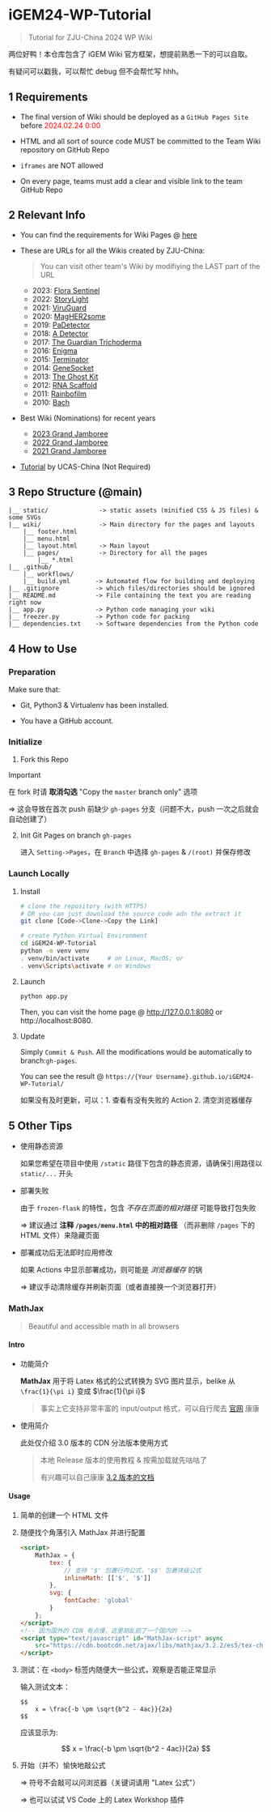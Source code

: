 # iGEM24-WP-Tutorial
> Tutorial for ZJU-China 2024 WP Wiki

两位好鸭！本仓库包含了 iGEM Wiki 官方框架，想提前熟悉一下的可以自取。

有疑问可以戳我，可以帮忙 debug 但不会帮忙写 hhh。

## 1 Requirements

- The final version of Wiki should be deployed as a `GitHub Pages Site` before <span style="color:red;">2024.02.24 0:00</span>

- HTML and all sort of source code MUST be committed to the Team Wiki repository on GitHub Repo

- `iframes` are NOT allowed

- On every page, teams must add a clear and visible link to the team GitHub Repo

## 2 Relevant Info

- You can find the requirements for Wiki Pages @ [here](https://competition.igem.org/judging/medals#h-documenting-your-work-on-required-wiki-pages)

- These are URLs for all the Wikis created by ZJU-China:
    > You can visit other team's Wiki by modifiying the LAST part of the URL
    - 2023: <a href="https://2023.igem.wiki/zju-china" target="_blank">Flora Sentinel</a>
    - 2022: <a href="https://2022.igem.wiki/zju-china" target="_blank">StoryLight</a>
    - 2021: <a href="https://2021.igem.org/Team:ZJU-China" target="_blank">ViruGuard</a>
    - 2020: <a href="https://2020.igem.org/Team:ZJU-China" target="_blank">MagHER2some</a>
    - 2019: <a href="https://2019.igem.org/Team:ZJU-China" target="_blank">PaDetector</a>
    - 2018: <a href="https://2018.igem.org/Team:ZJU-China" target="_blank">A Detector</a>
    - 2017: <a href="https://2017.igem.org/Team:ZJU-China" target="_blank">The Guardian Trichoderma</a>
    - 2016: <a href="https://2016.igem.org/Team:ZJU-China" target="_blank">Enigma</a>
    - 2015: <a href="https://2015.igem.org/Team:ZJU-China" target="_blank">Terminator</a>
    - 2014: <a href="https://2014.igem.org/Team:ZJU-China" target="_blank">GeneSocket</a>
    - 2013: <a href="https://2013.igem.org/Team:ZJU-China" target="_blank">The Ghost Kit</a>
    - 2012: <a href="https://2012.igem.org/Team:ZJU-China" target="_blank">RNA Scaffold</a>
    - 2011: <a href="https://2011.igem.org/Team:ZJU-China" target="_blank">Rainbofilm</a>
    - 2010: <a href="https://2010.igem.org/Team:ZJU-China" target="_blank">Bach</a>

- Best Wiki (Nominations) for recent years
  
  - [2023 Grand Jamboree](https://jamboree.igem.org/2023/results?scroll=Best%20Wiki#special-prizes)
  - [2022 Grand Jamboree](https://jamboree.igem.org/2022/results?scroll=Best%20Wiki#special-prizes)
  - [2021 Grand Jamboree](https://jamboree.igem.org/2021/results?scroll=Best%20Wiki#special-prizes)

- [Tutorial](https://gitee.com/igem_ucas_china/2024-drylab-tutorial/tree/master) by UCAS-China (Not Required)

## 3 Repo Structure (@main)

```text
|__ static/              -> static assets (minified CSS & JS files) & some SVGs
|__ wiki/                -> Main directory for the pages and layouts
    |__ footer.html
    |__ menu.html
    |__ layout.html      -> Main layout
    |__ pages/           -> Directory for all the pages
        |__ *.html
|__ .github/
    |__ workflows/              
    |__ build.yml       -> Automated flow for building and deploying 
|__ .gitignore          -> which files/directories should be ignored
|__ README.md           -> File containing the text you are reading right now
|__ app.py              -> Python code managing your wiki
|__ freezer.py          -> Python code for packing
|__ dependencies.txt    -> Software dependencies from the Python code
```

## 4 How to Use

### Preparation

Make sure that: 

- Git, Python3 & Virtualenv has been installed.

- You have a GitHub account.

### Initialize

1. Fork this Repo

> [!IMPORTANT]
>
> 在 fork 时请 **取消勾选** "Copy the `master` branch only" 选项
>
> => 这会导致在首次 push 前缺少 `gh-pages` 分支（问题不大，push 一次之后就会自动创建了）

2. Init Git Pages on branch `gh-pages`

    进入 `Setting->Pages`，在 `Branch` 中选择 `gh-pages` & `/(root)` 并保存修改

### Launch Locally

1. Install

    ```bash
    # clone the repository (with HTTPS)
    # OR you can just download the source code adn the extract it
    git clone [Code->Clone->Copy the Link]

    # create Python Virtual Environment
    cd iGEM24-WP-Tutorial
    python -m venv venv
    . venv/bin/activate     # on Linux, MacOS; or
    . venv\Scripts\activate # on Windows
    ```

2. Launch

    ```bash
    python app.py
    ```
    Then, you can visit the home page @ http://127.0.0.1:8080 or http://localhost:8080.

3. Update

    Simply `Commit & Push`. All the modifications would be automatically to branch:`gh-pages`.

    You can see the result @ `https://{Your Username}.github.io/iGEM24-WP-Tutorial/`

    如果没有及时更新，可以：1. 查看有没有失败的 Action 2. 清空浏览器缓存

## 5 Other Tips

- 使用静态资源

    如果您希望在项目中使用 `/static` 路径下包含的静态资源，请确保引用路径以 `static/...` 开头

- 部署失败

    由于 `frozen-flask` 的特性，包含 *不存在页面的相对路径* 可能导致打包失败

    => 建议通过 **注释 `/pages/menu.html` 中的相对路径** （而非删除 `/pages` 下的 HTML 文件）来隐藏页面

- 部署成功后无法即时应用修改

    如果 Actions 中显示部署成功，则可能是 *浏览器缓存* 的锅

    => 建议手动清除缓存并刷新页面（或者直接换一个浏览器打开）

### MathJax
> Beautiful and accessible math in all browsers

#### Intro

- 功能简介

    **MathJax** 用于将 Latex 格式的公式转换为 SVG 图片显示，belike 从 `\frac{1}{\pi i}` 变成 $\frac{1}{\pi i}$

    > 事实上它支持非常丰富的 input/output 格式，可以自行爬去 [官网](https://www.mathjax.org/) 康康

- 使用简介

    此处仅介绍 3.0 版本的 CDN 分法版本使用方式

    > 本地 Release 版本的使用教程 & 按需加载就先咕咕了
    >
    > 有兴趣可以自己康康 [3.2 版本的文档](https://www.osgeo.cn/mathjax/index.html)

#### Usage

1. 简单的创建一个 HTML 文件

2. 随便找个角落引入 MathJax 并进行配置

    ```html
    <script>
        MathJax = {
            tex: {
                // 支持 '$' 包裹行内公式，'$$' 包裹块级公式
                inlineMath: [['$', '$']]
            },
            svg: {
                fontCache: 'global'
            }
        };
    </script>
    <!-- 因为国外的 CDN 有点慢，这里胡乱抓了一个国内的 -->
    <script type="text/javascript" id="MathJax-script" async
        src="https://cdn.bootcdn.net/ajax/libs/mathjax/3.2.2/es5/tex-chtml.js">
    </script>
    ```

3. 测试：在 `<body>` 标签内随便大一些公式，观察是否能正常显示

    输入测试文本：

    ```
    $$
        x = \frac{-b \pm \sqrt{b^2 - 4ac}}{2a}
    $$
    ```

    应该显示为:

$$ x = \frac{-b \pm \sqrt{b^2 - 4ac}}{2a} $$

5. 开始（并不）愉快地敲公式

    => 符号不会敲可以问浏览器（关键词请用 "Latex 公式"）

    => 也可以试试 VS Code 上的 Latex Workshop 插件
